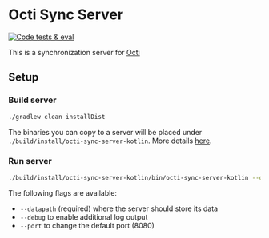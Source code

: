# Octi Sync Server

[![Code tests & eval](https://img.shields.io/github/actions/workflow/status/d4rken/octi-sync-server-kotlin/code-checks.yml?logo=githubactions&label=Code%20tests)](https://github.com/d4rken/octi-sync-server-kotlin/actions)

This is a synchronization server for [Octi](https://github.com/d4rken-org/octi)

## Setup

### Build server

```bash
./gradlew clean installDist
```

The binaries you can copy to a server will be placed under `./build/install/octi-sync-server-kotlin`.
More details [here](https://ktor.io/docs/server-packaging.html).

### Run server

```bash
./build/install/octi-sync-server-kotlin/bin/octi-sync-server-kotlin --datapath=./octi-data
```

The following flags are available:

* `--datapath` (required) where the server should store its data
* `--debug` to enable additional log output
* `--port` to change the default port (8080)
